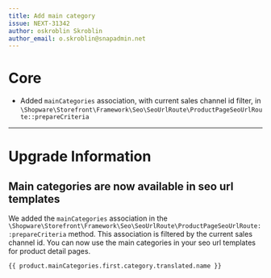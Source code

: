 ```yaml
---
title: Add main category
issue: NEXT-31342
author: oskroblin Skroblin
author_email: o.skroblin@snapadmin.net
---
```

# Core
* Added `mainCategories` association, with current sales channel id filter, in `\Shopware\Storefront\Framework\Seo\SeoUrlRoute\ProductPageSeoUrlRoute::prepareCriteria`

___
# Upgrade Information
## Main categories are now available in seo url templates
We added the `mainCategories` association in the `\Shopware\Storefront\Framework\Seo\SeoUrlRoute\ProductPageSeoUrlRoute::prepareCriteria` method. 
This association is filtered by the current sales channel id. You can now use the main categories in your seo url templates for product detail pages. 

```
{{ product.mainCategories.first.category.translated.name }}
```
